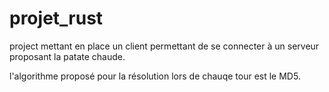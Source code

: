﻿# projet_rust


project mettant en place un client permettant de se connecter à un serveur proposant la patate chaude.

l'algorithme proposé pour la résolution lors de chauqe tour est le MD5.
